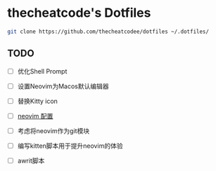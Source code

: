 thecheatcode's Dotfiles
=======================

```bash
git clone https://github.com/thecheatcodee/dotfiles ~/.dotfiles/

```

## TODO

- [ ] 优化Shell Prompt
- [ ] 设置Neovim为Macos默认编辑器
- [ ] 替换Kitty icon
- [ ] [neovim 配置](/Users/zachlu/.dotfiles/nvim/README.md)
- [ ] 考虑将neovim作为git模块
- [ ] 编写kitten脚本用于提升neovim的体验
- [ ] awrit脚本









